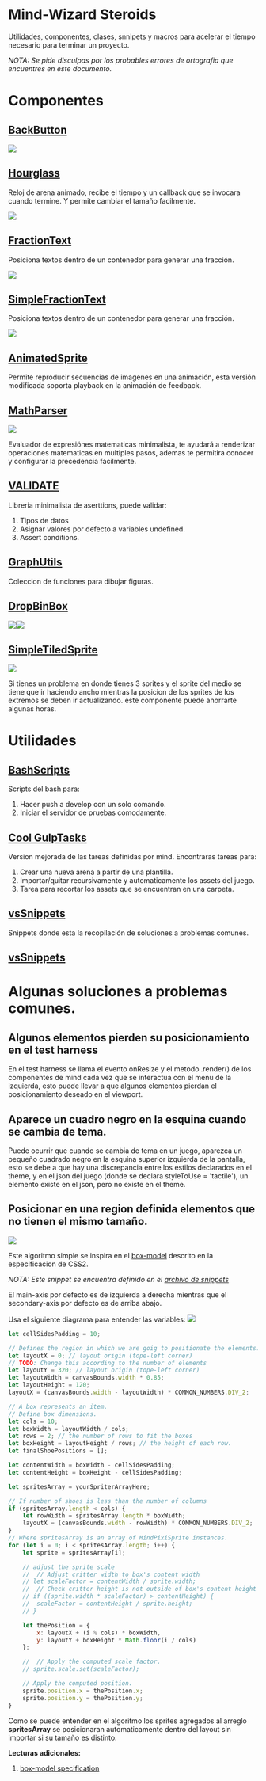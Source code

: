 # Mind-Wizard Steroids
Utilidades, componentes, clases, snnipets y macros para acelerar el tiempo necesario para terminar un proyecto.

*NOTA: Se pide disculpas por los probables errores de ortografia que encuentres en este documento.*

# Componentes
## [BackButton](https://github.com/AndresCasta/mind-wizard/tree/master/components/BackButton)
![](https://imgur.com/OYJtlNB.gif)

## [Hourglass](https://github.com/AndresCasta/mind-wizard/tree/master/components/Hourglass)
Reloj de arena animado, recibe el tiempo y un callback que se invocara cuando termine. Y permite cambiar el tamaño facilmente.

![](https://imgur.com/bGNHvTA.gif)

## [FractionText](https://github.com/AndresCasta/mind-wizard/tree/master/components/Fractions)
Posiciona textos dentro de un contenedor para generar una fracción.

![](https://imgur.com/XMLDkEK.gif)

## [SimpleFractionText](https://github.com/AndresCasta/mind-wizard/tree/master/components/Fractions)
Posiciona textos dentro de un contenedor para generar una fracción.

![](https://imgur.com/4Gyqnzn.gif)

## [AnimatedSprite](https://github.com/AndresCasta/mind-wizard/tree/master/components/AnimatedSprite)
Permite reproducir secuencias de imagenes en una animación, esta versión modificada soporta playback en la animación de feedback.

## [MathParser](https://github.com/AndresCasta/mind-wizard/tree/master/components/MathParser)
![](https://imgur.com/jobly9X.gif)

Evaluador de expresiónes matematicas minimalista, te ayudará a renderizar operaciones matematicas en multiples pasos, ademas te permitira conocer y configurar la precedencia fácilmente.

## [VALIDATE](https://github.com/AndresCasta/mind-wizard/tree/master/components/VALIDATE)

Libreria minimalista de aserttions, puede validar:
1. Tipos de datos
2. Asignar valores por defecto a variables undefined.
3. Assert conditions.

## [GraphUtils](https://github.com/AndresCasta/mind-wizard/tree/master/components/GraphUtils)

Coleccion de funciones para dibujar figuras.

## [DropBinBox](https://github.com/AndresCasta/mind-wizard/tree/master/components/DropBinBox)
![](https://imgur.com/4No9efK.gif)![](https://imgur.com/3kVcpHh.gif)


## [SimpleTiledSprite](https://github.com/AndresCasta/mind-wizard/tree/master/components/SimpleTiledSprite)
![](https://imgur.com/jLw8ycH.gif)

Si tienes un problema en donde tienes 3 sprites y el sprite del medio se tiene que ir haciendo ancho mientras la posicion de los sprites de los extremos se deben ir actualizando. este componente puede ahorrarte algunas horas.

# Utilidades
## [BashScripts](https://github.com/AndresCasta/mind-wizard/tree/master/automation/BashScripts)
Scripts del bash para:
1. Hacer push a develop con un solo comando.
2. Iniciar el servidor de pruebas comodamente.

## [Cool GulpTasks](https://github.com/AndresCasta/mind-wizard/tree/master/automation/GulpTasks%20Cool)
Version mejorada de las tareas definidas por mind. Encontraras tareas para:

1. Crear una nueva arena a partir de una plantilla.
2. Importar/quitar recursivamente y automaticamente los assets del juego.
3. Tarea para recortar los assets que se encuentran en una carpeta.

## [vsSnippets](https://github.com/AndresCasta/mind-wizard/tree/master/automation/vsSnippets)
Snippets donde esta la recopilación de soluciones a problemas comunes.

## [vsSnippets](https://github.com/AndresCasta/mind-wizard/tree/master/automation/vsSnippets)

# Algunas soluciones a problemas comunes.

## Algunos elementos pierden su posicionamiento en el test harness
En el test harness se llama el evento onResize y el metodo .render() de los componentes de mind cada vez que se interactua con el menu de la izquierda, esto puede llevar a que algunos elementos pierdan el posicionamiento deseado en el viewport.

## Aparece un cuadro negro en la esquina cuando se cambia de tema.
Puede ocurrir que cuando se cambia de tema en un juego, aparezca un pequeño cuadrado negro en la esquina superior
izquierda de la pantalla, esto se debe a que hay una discrepancia entre los estilos declarados en el theme, y en el
json del juego (donde se declara styleToUse = 'tactile'), un elemento existe en el json, pero no existe en el theme.

## Posicionar en una region definida elementos que no tienen el mismo tamaño.
![](https://imgur.com/6uKUk4h.gif)

Este algoritmo simple se inspira en el [box-model](https://www.w3schools.com/css/css_boxmodel.asp) descrito en la especificacion de CSS2.

*NOTA: Este snippet se encuentra definido en el [archivo de snippets](https://github.com/AndresCasta/mind-wizard/tree/master/automation/vsSnippets)*

El main-axis por defecto es de izquierda a derecha mientras que el secondary-axis por defecto es de arriba abajo.

Usa el siguiente diagrama para entender las variables:
![](https://imgur.com/kysY9IY.gif)

```javascript
let cellSidesPadding = 10;

// Defines the region in which we are goig to positionate the elements.
let layoutX = 0; // layout origin (tope-left corner)
// TODO: Change this according to the number of elements
let layoutY = 320; // layout origin (tope-left corner)
let layoutWidth = canvasBounds.width * 0.85;
let layoutHeight = 120;
layoutX = (canvasBounds.width - layoutWidth) * COMMON_NUMBERS.DIV_2;

// A box represents an item.
// Define box dimensions.
let cols = 10;
let boxWidth = layoutWidth / cols;
let rows = 2; // the number of rows to fit the boxes
let boxHeight = layoutHeight / rows; // the height of each row.
let finalShoePositions = [];

let contentWidth = boxWidth - cellSidesPadding;
let contentHeight = boxHeight - cellSidesPadding;

let spritesArray = yourSpriterArrayHere;

// If number of shoes is less than the number of columns
if (spritesArray.length < cols) {
    let rowWidth = spritesArray.length * boxWidth;
    layoutX = (canvasBounds.width - rowWidth) * COMMON_NUMBERS.DIV_2;
}
// Where spritesArray is an array of MindPixiSprite instances.
for (let i = 0; i < spritesArray.length; i++) {
    let sprite = spritesArray[i];

    // adjust the sprite scale
    // 	// Adjust critter width to box's content width
    // let scaleFactor = contentWidth / sprite.width;
    // 	// Check critter height is not outside of box's content height
    // if ((sprite.width * scaleFactor) > contentHeight) {
    // 	scaleFactor = contentHeight / sprite.height;
    // }

    let thePosition = {
        x: layoutX + (i % cols) * boxWidth,
        y: layoutY + boxHeight * Math.floor(i / cols)
    };

    // 	// Apply the computed scale factor.
    // sprite.scale.set(scaleFactor);

    // Apply the computed position.
    sprite.position.x = thePosition.x;
    sprite.position.y = thePosition.y;
}
```
Como se puede entender en el algoritmo los sprites agregados al arreglo **spritesArray** se posicionaran automaticamente dentro del layout sin importar si su tamaño es distinto.

**Lecturas adicionales:**
1. [box-model specification](https://www.w3.org/TR/CSS2/box.html)
